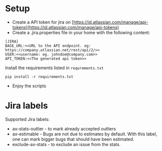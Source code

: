 # Setup

* Create a API token for jira on [https://id.atlassian.com/manage/api-tokens](https://id.atlassian.com/manage/api-tokens)
* Create a .jira.properties file in your home with the following content:
```
[JIRA]
BASE_URL:<<URL to the API endpoint. eg: https://company.atlassian.net/rest/api/2/>>
USER:<<username: eg. johndoe@company.com>>
API_TOKEN:<<The generated api token>>
```

Install the requirements listed in `requrements.txt`
```
pip install -r requirements.txt
```

* Enjoy the scripts

# Jira labels

Supported Jira labels:

* ax-stats-outlier - to mark already accepted outliers
* ax-estimable - Bugs are not due to estimates by default. With this label, one can mark bigger bugs that should have been estimated.
* exclude-ax-stats - to exclude an issue from the stats.
